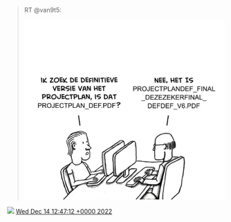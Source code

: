 > RT @van9t5: 
> 
> ![](../../media/1603008707184525312-Fj4lYT_XEAYU-CE.jpg)

<img src="../../media/tweet.ico" width="12" /> [Wed Dec 14 12:47:12 +0000 2022](https://twitter.com/DromerDenker/status/1603008707184525312)